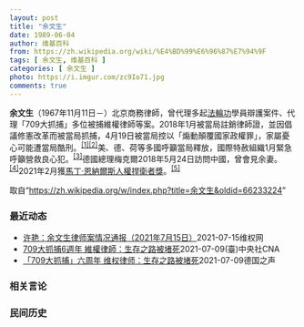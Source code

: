 ```yaml
---
layout: post
title: "余文生"
date: 1989-06-04
author: 维基百科
from: https://zh.wikipedia.org/wiki/%E4%BD%99%E6%96%87%E7%94%9F
tags: [ 余文生, 维基百科 ]
categories: [ 余文生 ]
photo: https://i.imgur.com/zc9Io71.jpg
comments: true
---
```

<div class="mw-parser-output">
<p><b>余文生</b>（1967年11月11日<span class="useeditintro" title="Template:BLP editintro">－</span>）北京商務律師，曾代理多起<a href="/wiki/%E6%B3%95%E8%BC%AA%E5%8A%9F" class="mw-redirect" title="法輪功">法輪功</a>學員辯護案件、代理「709大抓捕」多位被捕維權律師等案。2018年1月被當局註銷律師證，並因倡議修憲改革而被當局抓捕，4月19日被當局控以「煽動顛覆國家政權罪」，家屬憂心可能遭當局酷刑。<sup id="cite_ref-EPO0420_1-0" class="reference"><a href="#cite_note-EPO0420-1">[1]</a></sup><sup id="cite_ref-bbc17_2-0" class="reference"><a href="#cite_note-bbc17-2">[2]</a></sup>美、德、荷等多國呼籲當局釋放，國際特赦組織1月緊急呼籲營救良心犯。<sup id="cite_ref-amnesty_3-0" class="reference"><a href="#cite_note-amnesty-3">[3]</a></sup>德國總理梅克爾2018年5月24日訪問中國，曾會見余妻。<sup id="cite_ref-4" class="reference"><a href="#cite_note-4">[4]</a></sup>2021年2月獲<a href="/wiki/%E9%A9%AC%E4%B8%81%C2%B7%E6%81%A9%E7%BA%B3%E5%B0%94%E6%96%AF%E4%BA%BA%E6%9D%83%E6%8D%8D%E5%8D%AB%E8%80%85%E5%A5%96" title="马丁·恩纳尔斯人权捍卫者奖">馬丁·恩納爾斯人權捍衛者獎</a>。<sup id="cite_ref-5" class="reference"><a href="#cite_note-5">[5]</a></sup>
</p>
</div><noscript><img src="//zh.wikipedia.org/wiki/Special:CentralAutoLogin/start?type=1x1" alt="" title="" width="1" height="1" style="border: none; position: absolute;"></noscript>
<div class="printfooter">取自“<a dir="ltr" href="https://zh.wikipedia.org/w/index.php?title=余文生&amp;oldid=66233224">https://zh.wikipedia.org/w/index.php?title=余文生&amp;oldid=66233224</a>”</div><div id="recent-news"><h3>最近动态</h3><ul><li><a href="https://nodebe4.github.io/waimei/2021-07-15/%E8%AE%B8%E8%89%B3-%E4%BD%99%E6%96%87%E7%94%9F%E5%BE%8B%E5%B8%88%E6%A1%88%E6%83%85%E5%86%B5%E9%80%9A%E6%8A%A5-2021%E5%B9%B47%E6%9C%8815%E6%97%A5" title="许艳：余文生律师案情况通报（2021年7月15日）—— 2021年7月15日，早上9:10分，许艳接到南京监狱电话，一位男士工作人员，告知我，南京因出现1例疫情，南京监狱7月份停止家属探视，我问...">许艳：余文生律师案情况通报（2021年7月15日）</a><time>2021-07-15</time><a class="tag">维权网</a></li>
<li><a href="https://nodebe4.github.io/waimei/2021-07-09/709%E5%A4%A7%E6%8A%93%E6%8D%956%E9%80%B1%E5%B9%B4-%E7%B6%AD%E6%AC%8A%E5%BE%8B%E5%B8%AB-%E7%94%9F%E5%AD%98%E4%B9%8B%E8%B7%AF%E8%A2%AB%E5%A0%B5%E6%AD%BB" title="709大抓捕6週年 維權律師：生存之路被堵死—— （中央社台北9日電）中國「709大抓捕案」今天屆滿6週年，當年被判刑入獄的律師雖已多半獲釋，但曾為多名維權律師辯護的余文生至今仍在南京監獄服刑。...">709大抓捕6週年 維權律師：生存之路被堵死</a><time>2021-07-09</time><a class="tag">(臺)中央社CNA</a></li>
<li><a href="https://nodebe4.github.io/waimei/2021-07-09/709%E5%A4%A7%E6%8A%93%E6%8D%95-%E5%85%AD%E5%91%A8%E5%B9%B4-%E7%BB%B4%E6%9D%83%E5%BE%8B%E5%B8%88-%E7%94%9F%E5%AD%98%E4%B9%8B%E8%B7%AF%E8%A2%AB%E5%A0%B5%E6%AD%BB" title="「709大抓捕」六周年 维权律师：生存之路被堵死—— William Yang2021-07-09T06:14:03.464Z 曾为多名709维权律师辩护的余文生，至今仍在南京监狱服刑。 (德国...">「709大抓捕」六周年 维权律师：生存之路被堵死</a><time>2021-07-09</time><a class="tag">德国之声</a></li>
</ul></div><div id="open-opinion"><h3>相关言论</h3><ul></ul></div><div id="mjls-record"><h3>民间历史</h3><ul></ul></div>